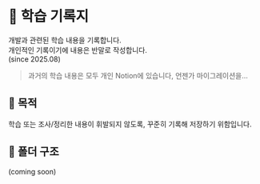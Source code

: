 # 📖 학습 기록지

개발과 관련된 학습 내용을 기록합니다.  
개인적인 기록이기에 내용은 반말로 작성합니다.  
(since 2025.08)

> 과거의 학습 내용은 모두 개인 Notion에 있습니다, 언젠가 마이그레이션을...  

## 🎯 목적

학습 또는 조사/정리한 내용이 휘발되지 않도록, 꾸준히 기록해 저장하기 위함입니다.  

## 📁 폴더 구조

(coming soon)

